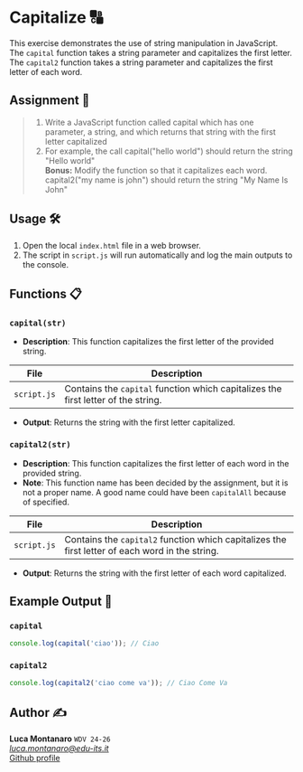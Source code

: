 # Capitalize 🔠

This exercise demonstrates the use of string manipulation in JavaScript. The `capital` function takes a string parameter and capitalizes the first letter. The `capital2` function takes a string parameter and capitalizes the first letter of each word.

## Assignment 📝

> 1. Write a JavaScript function called capital which has one parameter, a string, and which returns
that string with the first letter capitalized
> 2. For example, the call capital("hello world") should return the string "Hello world"  
> **Bonus:** Modify the function so that it capitalizes each word. capital2("my name is john") should return the
string "My Name Is John"


## Usage 🛠️

1. Open the local `index.html` file in a web browser.
2. The script in `script.js` will run automatically and log the main outputs to the console.

## Functions 📋

### `capital(str)`

- **Description**: This function capitalizes the first letter of the provided string.

| File                      | Description                                                                 |
|---------------------------|-----------------------------------------------------------------------------|
| `script.js`               | Contains the `capital` function which capitalizes the first letter of the string. |

- **Output**: Returns the string with the first letter capitalized.

### `capital2(str)`

- **Description**: This function capitalizes the first letter of each word in the provided string.
- **Note**: This function name has been decided by the assignment, but it is not a proper name. A good name could have been `capitalAll` because of specified.

| File                      | Description                                                                 |
|---------------------------|-----------------------------------------------------------------------------|
| `script.js`               | Contains the `capital2` function which capitalizes the first letter of each word in the string. |

- **Output**: Returns the string with the first letter of each word capitalized.

## Example Output 📜

### `capital`

```javascript
console.log(capital('ciao')); // Ciao
```

### `capital2`

```javascript
console.log(capital2('ciao come va')); // Ciao Come Va
```

## Author ✍️

**Luca Montanaro** `WDV 24-26`  
*luca.montanaro@edu-its.it*  
[Github profile](https://github.com/LucaM0nt)